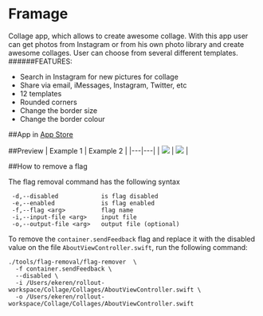 # Framage
Collage app, which allows to create awesome collage. With this app user can get photos from Instagram or from his own photo library and create awesome collages. User can choose from several different templates.
######FEATURES:
- Search in Instagram for new pictures for collage
- Share via email, iMessages, Instagram, Twitter, etc
- 12 templates
- Rounded corners
- Change the border size
- Change the border colour

##App in [App Store](https://itunes.apple.com/us/app/framage/id1002882107?ls=1&mt=8)

##Preview
| Example 1 | Example 2  | 
|---|---|
| ![](https://cloud.githubusercontent.com/assets/8221314/7955384/9ed4cc8a-09e0-11e5-897b-cca2273afe9a.gif)  |  ![](https://cloud.githubusercontent.com/assets/8221314/7955594/35188fe6-09e2-11e5-998d-63381f749a87.gif) |


##How to remove a flag

The flag removal command has the following syntax
```
 -d,--disabled            is flag disabled
 -e,--enabled             is flag enabled
 -f,--flag <arg>          flag name
 -i,--input-file <arg>    input file
 -o,--output-file <arg>   output file (optional)
```
To remove the `container.sendFeedback` flag and replace it with the disabled value on the file `AboutViewController.swift`, run the following command:
```
./tools/flag-removal/flag-remover  \
  -f container.sendFeedback \
  --disabled \
  -i /Users/ekeren/rollout-workspace/Collage/Collages/AboutViewController.swift \
  -o /Users/ekeren/rollout-workspace/Collage/Collages/AboutViewController.swift
```

